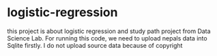 # logistic-regression
this project is about logistic regression and study path project from Data Science Lab. For running this code, we need to upload nepals data into Sqlite firstly. I do not upload source data because of copyright
